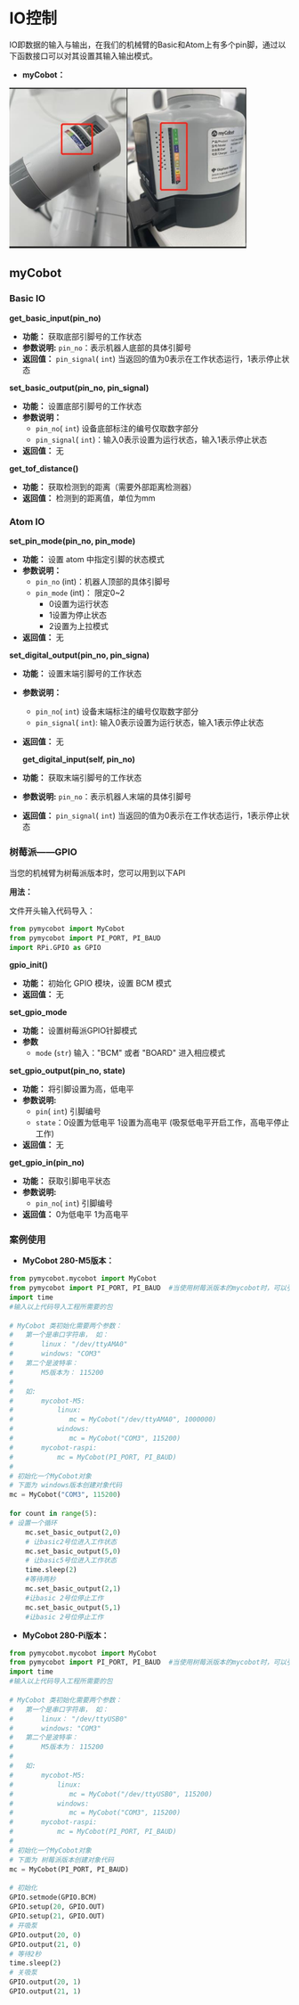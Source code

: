 # IO控制
IO即数据的输入与输出，在我们的机械臂的Basic和Atom上有多个pin脚，通过以下函数接口可以对其设置其输入输出模式。

* **myCobot：**

<img src="../../../resources\3-FunctionsAndApplications\6.developmentGuide\python\io/mycobotIO.jpg" style="zoom: 67%;" />

## myCobot


###  Basic IO

**get_basic_input(pin_no)**

- **功能：** 获取底部引脚号的工作状态
- **参数说明:** `pin_no`：表示机器人底部的具体引脚号
- **返回值：** `pin_signal`( `int`) 当返回的值为0表示在工作状态运行，1表示停止状态

**set_basic_output(pin_no, pin_signal)**

- **功能：** 设置底部引脚号的工作状态
- **参数说明：**
  - `pin_no`( `int`) 设备底部标注的编号仅取数字部分
  - `pin_signal`( `int`)：输入0表示设置为运行状态，输入1表示停止状态
- **返回值：** 无

**get_tof_distance()**

- **功能：** 获取检测到的距离（需要外部距离检测器）
- **返回值：** 检测到的距离值，单位为mm



### Atom IO

**set_pin_mode(pin_no, pin_mode)**

- **功能：** 设置 atom 中指定引脚的状态模式
- **参数说明：**
  - `pin_no` (int)：机器人顶部的具体引脚号
  - `pin_mode` (int)： 限定0~2
    - 0设置为运行状态
    - 1设置为停止状态
    - 2设置为上拉模式
- **返回值：** 无

**set_digital_output(pin_no, pin_signa)**

- **功能：** 设置末端引脚号的工作状态

- **参数说明：**
  - `pin_no`( `int`) 设备末端标注的编号仅取数字部分
  - `pin_signal`( `int`): 输入0表示设置为运行状态，输入1表示停止状态
  
- **返回值：** 无

  **get_digital_input(self, pin_no)**

- **功能：** 获取末端引脚号的工作状态

- **参数说明:** `pin_no`：表示机器人末端的具体引脚号

- **返回值：** `pin_signal`( `int`) 当返回的值为0表示在工作状态运行，1表示停止状态



### 树莓派——GPIO

当您的机械臂为树莓派版本时，您可以用到以下API

**用法：**

文件开头输入代码导入：

```python
from pymycobot import MyCobot
from pymycobot import PI_PORT, PI_BAUD  
import RPi.GPIO as GPIO
```

**gpio_init()**

- **功能：** 初始化 GPIO 模块，设置 BCM 模式
- **返回值：** 无

**set_gpio_mode**

- **功能：** 设置树莓派GPIO针脚模式
- **参数**
  - `mode` (`str`) 输入："BCM" 或者 "BOARD" 进入相应模式

**set_gpio_output(pin_no, state)**

- **功能：** 将引脚设置为高，低电平
- **参数说明:** 
  - `pin`( `int`) 引脚编号
  - `state`：0设置为低电平    1设置为高电平 (吸泵低电平开启工作，高电平停止工作)
- **返回值：**  无

**get_gpio_in(pin_no)**

- **功能：** 获取引脚电平状态
- **参数说明:** 
  - `pin_no`( `int`) 引脚编号
- **返回值：**  0为低电平    1为高电平



### 案例使用

* **MyCobot 280-M5版本：**

```python
from pymycobot.mycobot import MyCobot
from pymycobot import PI_PORT, PI_BAUD  #当使用树莓派版本的mycobot时，可以引用这两个变量进行MyCobot初始化
import time
#输入以上代码导入工程所需要的包

# MyCobot 类初始化需要两个参数：
#   第一个是串口字符串， 如：
#       linux： "/dev/ttyAMA0"
#       windows: "COM3"
#   第二个是波特率：
#       M5版本为： 115200
#
#   如:
#       mycobot-M5:
#           linux:
#              mc = MyCobot("/dev/ttyAMA0", 1000000)
#           windows:
#              mc = MyCobot("COM3", 115200)
#       mycobot-raspi:
#           mc = MyCobot(PI_PORT, PI_BAUD)
#
# 初始化一个MyCobot对象
# 下面为 windows版本创建对象代码
mc = MyCobot("COM3", 115200)
    
for count in range(5):
# 设置一个循环
    mc.set_basic_output(2,0)
    # 让basic2号位进入工作状态
    mc.set_basic_output(5,0)
    # 让basic5号位进入工作状态
    time.sleep(2)
    #等待两秒
    mc.set_basic_output(2,1)
    #让basic 2号位停止工作
    mc.set_basic_output(5,1)
    #让basic 2号位停止工作
```



* **MyCobot 280-Pi版本：**

```python
from pymycobot.mycobot import MyCobot
from pymycobot import PI_PORT, PI_BAUD  #当使用树莓派版本的mycobot时，可以引用这两个变量进行MyCobot初始化
import time
#输入以上代码导入工程所需要的包

# MyCobot 类初始化需要两个参数：
#   第一个是串口字符串， 如：
#       linux： "/dev/ttyUSB0"
#       windows: "COM3"
#   第二个是波特率：
#       M5版本为： 115200
#
#   如:
#       mycobot-M5:
#           linux:
#              mc = MyCobot("/dev/ttyUSB0", 115200)
#           windows:
#              mc = MyCobot("COM3", 115200)
#       mycobot-raspi:
#           mc = MyCobot(PI_PORT, PI_BAUD)
#
# 初始化一个MyCobot对象
# 下面为 树莓派版本创建对象代码
mc = MyCobot(PI_PORT, PI_BAUD)
    
# 初始化
GPIO.setmode(GPIO.BCM)
GPIO.setup(20, GPIO.OUT)
GPIO.setup(21, GPIO.OUT)
# 开吸泵
GPIO.output(20, 0)
GPIO.output(21, 0)
# 等待2秒
time.sleep(2)
# 关吸泵
GPIO.output(20, 1)
GPIO.output(21, 1)
```
